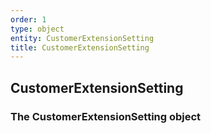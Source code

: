 ```yaml
---
order: 1
type: object
entity: CustomerExtensionSetting 
title: CustomerExtensionSetting 
---
```


## CustomerExtensionSetting 
### The CustomerExtensionSetting object

